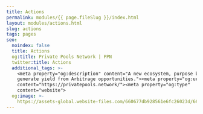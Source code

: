 ```yaml
---
title: Actions
permalink: modules/{{ page.fileSlug }}/index.html
layout: modules/actions.html
slug: actions
tags: pages
seo:
  noindex: false
  title: Actions
  og:title: Private Pools Network | PPN
  twitter:title: Actions
  additional_tags: >-
    <meta property="og:description" content="A new ecosystem, purpose built to
    generate yield from Arbitrage opportunities."><meta property="og:url"
    content="https://privatepools.network/"><meta property="og:type"
    content="website">
  og:image: >-
    https://assets-global.website-files.com/660677db928561e6fc26023d/6613df3c53686dbf21ed7d3d_opengraph.jpg
---
```



